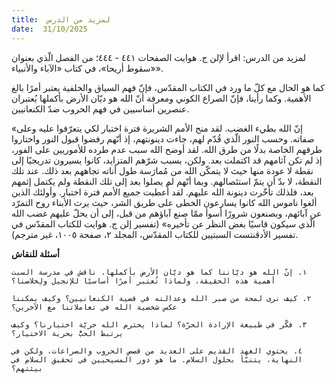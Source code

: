 ```yaml
---
title:  لمزيد من الدرس
date:  31/10/2025
---
```


لمزيد من الدرس: اقرأ لإلن ج. هوايت الصفحات ٤٤١ - ٤٤٤؛ من الفصل الّذي بعنوان «سقوط أريحا»، في كتاب «الآباء والأنبياء».

كما هو الحال مع كلّ ما ورد في الكتاب المقدّس، فإنّ فهم السياق والخلفية يعتبر أمرًا بالغ الأهمية. وكما رأينا، فإنّ الصراع الكوني ومعرفة أنّ الله هو ديّان الأرض بأكملها يُعتبران عنصرين أساسيين في فهم الحروب ضدّ الكنعانيين.

«إنّ الله بطيء الغضب. لقد منح الأمم الشريرة فترة اختبار لكي يتعرّفوا عليه وعلى صفاته. وحسب النور الّذي قُدّم لهم، جاءت دينونتهم، إذ أنّهم رفضوا قبول النور واختاروا طرقهم الخاصة بدلًا من طرق الله. لقد أوضح الله سبب عدم طرده للأموريين على الفور، إذ لم تكن آثامهم قد اكتملت بعد. ولكن، بسبب شرّهم المتزايد، كانوا يسيرون تدريجيًا إلى نقطة لا عودة منها حيث لا يتمكّن الله من مُمارَسة طول أناته تجاههم بعد ذلك. عند تلك النقطة، لا بدّ أن يتمّ استئصالهم. وبما أنّهم لم يصلوا بعد إلى تلك النقطة ولم يكتمل إثمهم بعد، فلذلك تأخّرت دينونة الله عليهم. لقد أُعطيت جميع الأمم فترة اختبار. وأولئك الذين ألغوا ناموس الله كانوا يسارعون الخطى على طريق الشر، حيث يرث الأبناء روح التمرّد عن آبائهم، ويصنعون شرورًا أسوأ ممّا صنع آباؤهم من قبل، إلى أن يحلّ عليهم غضب الله الّذي سيكون قاسيًا بغض النظر عن تأخيره» (تفسير إلن ج. هوايت للكتاب المقدّس في تفسير الأدڤنتست السبتيين للكتاب المقدّس، المجلد ٢، صفحة ١٠٠٥، غير مترجم).

**أسئلة للنقاش**

`١. إنّ الله هو ديّاننا كما هو ديّان الأرض بأكملها. ناقش في مدرسة السبت أهمية هذه الحقيقة، ولماذا تُعتبر أمرًا أساسيًا للإنجيل ولِخلاصنا؟`

`٢. كيف نرى لمحة من صبر الله وعدالته في قضية الكنعانيين؟ وكيف يمكننا عكس شخصية الله في تعاملاتنا مع الآخرين؟`

`٣. فكّر في طبيعة الإرادة الحرّة؟ لماذا يحترم الله حريّة اختيارنا؟ وكيف يرتبط الحبُّ بحرية الاختيار؟`

`٤. يحتوي العهد القديم على العديد من قصص الحروب والصراعات، ولكن في النهاية، يتنبّأ بحلول السلام. ما هو دور المسيحيين في تحقيق السلام في بيئتهم؟`